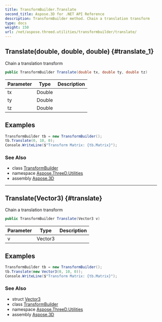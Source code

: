 ```yaml
---
title: TransformBuilder.Translate
second_title: Aspose.3D for .NET API Reference
description: TransformBuilder method. Chain a translation transform
type: docs
weight: 150
url: /net/aspose.threed.utilities/transformbuilder/translate/
---
```

## Translate(double, double, double) {#translate_1}

Chain a translation transform

```csharp
public TransformBuilder Translate(double tx, double ty, double tz)
```

| Parameter | Type | Description |
| --- | --- | --- |
| tx | Double |  |
| ty | Double |  |
| tz | Double |  |

## Examples

```csharp
TransformBuilder tb = new TransformBuilder();
tb.Translate(0, 10, 0);
Console.WriteLine($"Transform Matrix: {tb.Matrix}");
```

### See Also

* class [TransformBuilder](../)
* namespace [Aspose.ThreeD.Utilities](../../transformbuilder/)
* assembly [Aspose.3D](../../../)

---

## Translate(Vector3) {#translate}

Chain a translation transform

```csharp
public TransformBuilder Translate(Vector3 v)
```

| Parameter | Type | Description |
| --- | --- | --- |
| v | Vector3 |  |

## Examples

```csharp
TransformBuilder tb = new TransformBuilder();
tb.Translate(new Vector3(0, 10, 0));
Console.WriteLine($"Transform Matrix: {tb.Matrix}");
```

### See Also

* struct [Vector3](../../vector3/)
* class [TransformBuilder](../)
* namespace [Aspose.ThreeD.Utilities](../../transformbuilder/)
* assembly [Aspose.3D](../../../)



